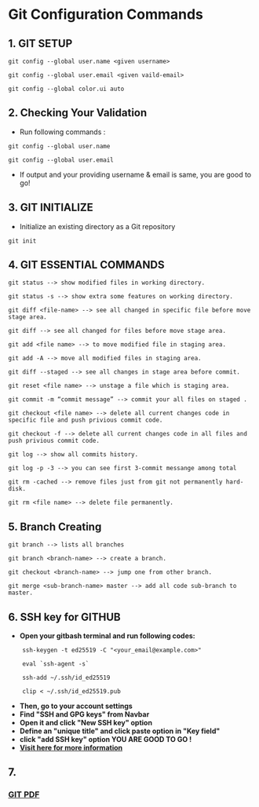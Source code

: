 # Git Configuration Commands

## 1. GIT SETUP

```
git config --global user.name <given username>

git config --global user.email <given vaild-email>

git config --global color.ui auto
```

## 2. Checking Your Validation 

* Run following commands : 

```
git config --global user.name

git config --global user.email

```

* If output and your providing username & email is same, you are good to go!

## 3. GIT INITIALIZE 

* Initialize an existing directory as a Git repository
````
git init
````

## 4. GIT ESSENTIAL COMMANDS 


```
git status --> show modified files in working directory.

git status -s --> show extra some features on working directory.

git diff <file-name> --> see all changed in specific file before move stage area.

git diff --> see all changed for files before move stage area.

git add <file name> --> to move modified file in staging area.

git add -A --> move all modified files in staging area.

git diff --staged --> see all changes in stage area before commit.

git reset <file name> --> unstage a file which is staging area. 

git commit -m “commit message” --> commit your all files on staged .

git checkout <file name> --> delete all current changes code in specific file and push privious commit code.

git checkout -f --> delete all current changes code in all files and push privious commit code.

git log --> show all commits history.

git log -p -3 --> you can see first 3-commit messange among total

git rm -cached --> remove files just from git not permanently hard-disk.

git rm <file name> --> delete file permanently.

```

## 5. Branch Creating

```
git branch --> lists all branches

git branch <branch-name> --> create a branch.

git checkout <branch-name> --> jump one from other branch. 

git merge <sub-branch-name> master --> add all code sub-branch to master.
```

## 6. SSH key for GITHUB
* **Open your gitbash terminal and run following codes:**
```
    ssh-keygen -t ed25519 -C "<your_email@example.com>"

    eval `ssh-agent -s`

    ssh-add ~/.ssh/id_ed25519

    clip < ~/.ssh/id_ed25519.pub

```
* **Then, go to your account settings**
* **Find "SSH and GPG keys" from Navbar**
* **Open it and click "New SSH key" option**
* **Define an "unique title" and click paste option in "Key field"**
* **click "add SSH key" option YOU ARE GOOD TO GO !**
* **[Visit here for more information](https://docs.github.com/en/github/authenticating-to-github/generating-a-new-ssh-key-and-adding-it-to-the-ssh-agent)**


## 7. 

### **[GIT PDF](https://education.github.com/git-cheat-sheet-education.pdf)**